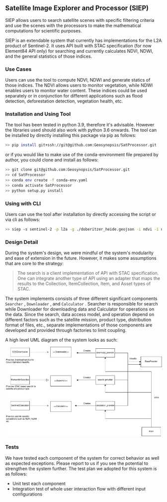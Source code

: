 ## Satellite Image Explorer and Processor (SIEP)

SIEP allows users to search satellite scenes with specific filtering criteria and use the scenes with the processors to make the mathematical computations for scientific purposes.

SIEP is an extendable system that currently has implementations for the L2A product of Sentinel-2. It uses API built with STAC specification (for now Element84 API only) for searching and currently calculates NDVI, NDWI, and the general statistics of those indices.

### Use Cases

Users can use the tool to compute NDVI, NDWI and generate statics of those indices. The NDVI allows users to monitor vegetation, while NDWI enables users to monitor water content. These indices could be used separately or in conjunction for different applications such as flood detection, deforestation detection, vegetation health, etc.

### Installation and Using Tool

The tool has been tested in python 3.9, therefore it's advisable. However the libraries used should also work with python 3.6 onwards. The tool can be installed by directly installing this package via pip as follows:

```bash
>> pip install git+ssh://git@github.com:Geosynopsis/SatProcessor.git
```

or if you would like to make use of the conda-environment file prepared by author, you could clone and install as follows:

```bash
>> git clone git@github.com:Geosynopsis/SatProcessor.git
>> cd SatProcessor
>> conda env create -f conda-env.yaml
>> conda activate SatProcessor
>> python setup.py install
```

### Using with CLI

Users can use the tool after installation by directly accessing the script or via cli as follows: 

```bash
>> siep -s sentinel-2 -p l2a -g ./doberitzer_heide.geojson -i ndvi -i ndwi
```

### Design Detail

During the system's design, we were mindful of the system's modularity and ease of extension in the future. However, it makes some assumptions that are core to the strategy:

> The search is a client implementation of API with STAC specification. One can integrate another type of API using an adapter that maps the results to the Collection, ItemCollection, Item, and Asset types of STAC.

The system implements consists of three different significant components `Searcher` , `Downloader` , and `Calculator` . Searcher is responsible for search while Downloader for downloading data and Calculator for operations on the data. Since the search, data access model, and operation depend on different factors such as the satellite mission, product type, distribution format of files, etc., separate implementations of those components are developed and provided through factories to limit coupling.

A high level UML diagram of the system looks as such:

![High Level Architecture](high-level-architecture.png)

### Tests

We have tested each component of the system for correct behavior as well as expected exceptions. Please report to us if you see the potential to strengthen the system further.
The test plan we adopted for this system is as follows:

* Unit test each component
* Integration test of whole user interaction flow with different input configurations
